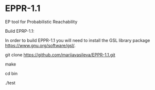 # EPPR-1.1

EP tool for Probabilistic Reachability

Build EPRP-1.1:

In order to build EPPR-1.1 you will need to install the GSL library package https://www.gnu.org/software/gsl/.

git clone https://github.com/mariiavasileva/EPPR-1.1.git

make

cd bin

./test
